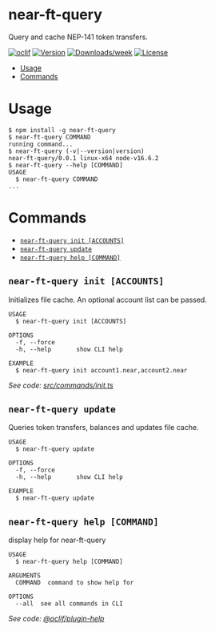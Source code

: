 near-ft-query
=============

Query and cache NEP-141 token transfers.

[![oclif](https://img.shields.io/badge/cli-oclif-brightgreen.svg)](https://oclif.io)
[![Version](https://img.shields.io/npm/v/near-ft-query.svg)](https://npmjs.org/package/near-ft-query)
[![Downloads/week](https://img.shields.io/npm/dw/near-ft-query.svg)](https://npmjs.org/package/near-ft-query)
[![License](https://img.shields.io/npm/l/near-ft-query.svg)](https://github.com/erak/near-ft-query/blob/master/package.json)

<!-- toc -->
* [Usage](#usage)
* [Commands](#commands)
<!-- tocstop -->
# Usage
<!-- usage -->
```sh-session
$ npm install -g near-ft-query
$ near-ft-query COMMAND
running command...
$ near-ft-query (-v|--version|version)
near-ft-query/0.0.1 linux-x64 node-v16.6.2
$ near-ft-query --help [COMMAND]
USAGE
  $ near-ft-query COMMAND
...
```
<!-- usagestop -->
# Commands
<!-- commands -->
* [`near-ft-query init [ACCOUNTS]`](#near-ft-query-init-file)
* [`near-ft-query update`](#near-ft-query-update-file)
* [`near-ft-query help [COMMAND]`](#near-ft-query-help-command)

## `near-ft-query init [ACCOUNTS]`

Initializes file cache. An optional account list can be passed.

```
USAGE
  $ near-ft-query init [ACCOUNTS]

OPTIONS
  -f, --force
  -h, --help       show CLI help

EXAMPLE
  $ near-ft-query init account1.near,account2.near
```

_See code: [src/commands/init.ts](https://github.com/erak/near-ft-query/blob/v0.0.1/src/commands/init.ts)_

## `near-ft-query update`

Queries token transfers, balances and updates file cache.

```
USAGE
  $ near-ft-query update

OPTIONS
  -f, --force
  -h, --help       show CLI help

EXAMPLE
  $ near-ft-query update
```

## `near-ft-query help [COMMAND]`

display help for near-ft-query

```
USAGE
  $ near-ft-query help [COMMAND]

ARGUMENTS
  COMMAND  command to show help for

OPTIONS
  --all  see all commands in CLI
```

_See code: [@oclif/plugin-help](https://github.com/oclif/plugin-help/blob/v3.2.3/src/commands/help.ts)_
<!-- commandsstop -->
